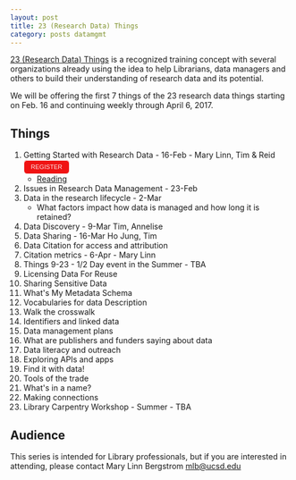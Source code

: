 ```yaml
---
layout: post
title: 23 (Research Data) Things
category: posts datamgmt
---
```


[23 (Research Data) Things](http://www.ands.org.au/partners-and-communities/23-research-data-things) is a recognized training concept with several organizations already using the idea to help Librarians, data managers and others to build their understanding of research data and its potential.

We will be offering the first 7 things of the 23 research data things starting on Feb. 16 and continuing weekly through April 6, 2017.

## Things

1. Getting Started with Research Data - 16-Feb - Mary Linn, Tim & Reid <style type="text/css">
.e2937679 { background-color:#F01313; border:1px solid #F01313; color: #F7EAEA!important; -moz-box-shadow:inset 0px 1px 0px 0px #ffffff; -webkit-box-shadow:inset 0px 1px 0px 0px #ffffff; box-shadow:inset 0px 1px 0px 0px #ffffff;font-size: 11px; font-family: arial; padding:6px 12px; display:inline-block;text-decoration:none; -moz-border-radius:6px; -webkit-border-radius:6px; border-radius:6px; border-color: #F7EAEA; } .e2937679:hover { background-color:#F7EAEA; color: #F01313!important; }</style><a href="http://ucsd.libcal.com/event/2937679" class="e2937679">REGISTER</a>
   * [Reading](http://www.bu.edu/datamanagement/background/whatisdata/)
2. Issues in Research Data Management - 23-Feb
2. Data in the research lifecycle - 2-Mar
   * What factors impact how data is managed and how long it is retained?
4. Data Discovery - 9-Mar 	Tim, Annelise
5. Data Sharing - 16-Mar Ho Jung, Tim
6. Data Citation for access and attribution
7. Citation metrics - 6-Apr - Mary Linn		
8. Things 9-23 - 1/2 Day event in the Summer - TBA
1. Licensing Data For Reuse
2. Sharing Sensitive Data
3. What's My Metadata Schema
4. Vocabularies for data Description
4. Walk the crosswalk
5. Identifiers and linked data
6. Data management plans
7. What are publishers and funders saying about data
8. Data literacy and outreach
9. Exploring APIs and apps
10. Find it with data!
11. Tools of the trade
12. What's in a name?
13. Making connections
9. Library Carpentry Workshop - Summer - TBA

## Audience

This series is intended for Library professionals, but if you are interested in attending, please contact Mary Linn Bergstrom <mlb@ucsd.edu>
